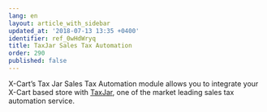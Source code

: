 ```yaml
---
lang: en
layout: article_with_sidebar
updated_at: '2018-07-13 13:35 +0400'
identifier: ref_0wHdWryq
title: TaxJar Sales Tax Automation
order: 290
published: false
---
```

X-Cart’s Tax Jar Sales Tax Automation module allows you to integrate your X-Cart based store with [TaxJar](https://www.taxjar.com/ "TaxJar Sales Tax Automation"), one of the market leading sales tax automation service. 


